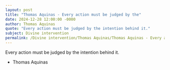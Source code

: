 ```yaml
---
layout: post
title: "Thomas Aquinas - Every action must be judged by the"
date: 2024-12-28 12:00:00 -0000
author: Thomas Aquinas
quote: "Every action must be judged by the intention behind it."
subject: Divine intervention
permalink: /Divine intervention/Thomas Aquinas/Thomas Aquinas - Every action must be judged by the
---
```


Every action must be judged by the intention behind it.

- Thomas Aquinas
